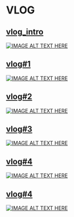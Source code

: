 # VLOG

## [vlog_intro](https://www.youtube.com/watch?v=y45IOaX7iNw)
[![IMAGE ALT TEXT HERE](https://img.youtube.com/vi/y45IOaX7iNw/0.jpg)](https://www.youtube.com/watch?v=y45IOaX7iNw)

## [vlog#1](https://www.youtube.com/watch?v=-261BW4R_n4)
[![IMAGE ALT TEXT HERE](https://img.youtube.com/vi/-261BW4R_n4/0.jpg)](https://www.youtube.com/watch?v=-261BW4R_n4)

## [vlog#2](https://www.youtube.com/watch?v=n7I8rsKug_4)
[![IMAGE ALT TEXT HERE](https://img.youtube.com/vi/n7I8rsKug_4/0.jpg)](https://www.youtube.com/watch?v=n7I8rsKug_4)

## [vlog#3](https://www.youtube.com/watch?v=7E3dxXwa2zc)
[![IMAGE ALT TEXT HERE](https://img.youtube.com/vi/7E3dxXwa2zc/0.jpg)](https://www.youtube.com/watch?v=7E3dxXwa2zc)

## [vlog#4](https://www.youtube.com/watch?v=0w5wRAfXe9c)
[![IMAGE ALT TEXT HERE](https://img.youtube.com/vi/0w5wRAfXe9c/0.jpg)](https://www.youtube.com/watch?v=0w5wRAfXe9c)

## [vlog#4](https://www.youtube.com/watch?v=_pi-A9BQ5vk)
[![IMAGE ALT TEXT HERE](https://img.youtube.com/vi/_pi-A9BQ5vk/0.jpg)](https://www.youtube.com/watch?v=_pi-A9BQ5vk)
